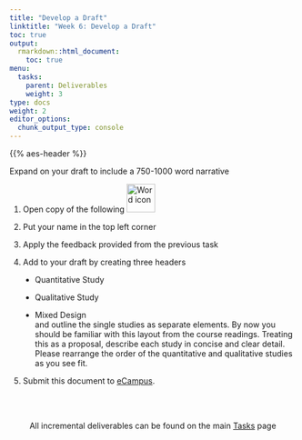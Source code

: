 ```yaml
---
title: "Develop a Draft"
linktitle: "Week 6: Develop a Draft"
toc: true
output:
  rmarkdown::html_document:
    toc: true
menu:
  tasks:
    parent: Deliverables
    weight: 3
type: docs
weight: 2
editor_options: 
  chunk_output_type: console
---
```


{{% aes-header %}}

<style>
ul {
    margin-left: 1.5em
}
</style>

Expand on your draft to include a 750-1000 word narrative

1.  Open copy of the following <img src="/logos/word-ico.png" alt="Word icon" width="50">

2.  Put your name in the top left corner

3.  Apply the feedback provided from the previous task

4.  Add to your draft by creating three headers

-   Quantitative Study

-   Qualitative Study

-   Mixed Design
    <br>
    and outline the single studies as separate elements. By now you should be familiar with this layout from the course readings. Treating this as a proposal, describe each study in concise and clear detail. Please rearrange the order of the quantitative and qualitative studies as you see fit.

5.  Submit this document to <a target="_blank" href="https://ecampus.wvu.edu/">eCampus</a>.<br><br>

<br />

<center>
<p id="rounded_corners">
All incremental deliverables can be found on the main <a href="/tasks/#deliverables">Tasks</a> page
<p>
</center>

